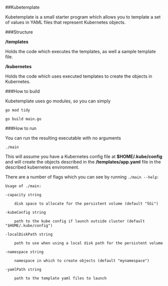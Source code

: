 ##Kubetemplate

Kubetemplate is a small starter program which allows you to template a set of values in YAML
files that represent Kubernetes objects.

###Structure

**/templates**

Holds the code which executes the templates, as well a sample template file.

**/kubernetes**

Holds the code which uses executed templates to create the objects in Kubernetes.

###How to build

Kubetemplate uses go modules, so you can simply

``go mod tidy``

``go build main.go``


###How to run

You can run the resulting executable with no arguments

``./main``

This will assume you have a Kubernetes config file at **$HOME/.kube/config** and will create the objects
described in the **/templates/app.yaml** file in the described kubernetes environment.

There are a number of flags which you can see by running ``./main --help``:

    Usage of ./main:
    
    -capacity string
    
      	disk space to allocate for the persistent volume (default "5Gi")
      	
    -kubeConfig string
    
      	path to the kube config if launch outside cluster (default "$HOME/.kube/config")
      	
    -localDiskPath string
    
      	path to use when using a local disk path for the persistent volume
      	
    -namespace string
    
      	namespace in which to create objects (default "mynamespace")
      	
    -yamlPath string
    
      	path to the template yaml files to launch
